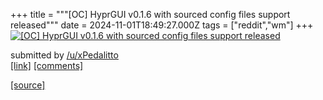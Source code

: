 +++
title = """[OC] HyprGUI v0.1.6 with sourced config files support released"""
date = 2024-11-01T18:49:27.000Z
tags = ["reddit","wm"]
+++
[![[OC] HyprGUI v0.1.6 with sourced config files support released ](https://preview.redd.it/bpa6oms66cyd1.png?width=640&crop=smart&auto=webp&s=440a0873372da2a355a7e81ac29ba5b3e8a15940 "[OC] HyprGUI v0.1.6 with sourced config files support released ")](https://www.reddit.com/r/unixporn/comments/1ghctf2/oc_hyprgui_v016_with_sourced_config_files_support/)

submitted by [/u/xPedalitto](https://www.reddit.com/user/xPedalitto)  
[\[link\]](https://i.redd.it/bpa6oms66cyd1.png) [\[comments\]](https://www.reddit.com/r/unixporn/comments/1ghctf2/oc_hyprgui_v016_with_sourced_config_files_support/)

[[source]](https://www.reddit.com/r/unixporn/comments/1ghctf2/oc_hyprgui_v016_with_sourced_config_files_support/)
